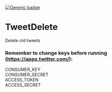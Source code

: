 [![Generic badge](https://img.shields.io/badge/Language-Python-blue.svg)](https://shields.io/)

# TweetDelete
Delete old tweets

### Remember to change keys before running (https://apps.twitter.com/):
CONSUMER_KEY <br>
CONSUMER_SECRET <br>
ACCESS_TOKEN <br>
ACCESS_SECRET <br>
